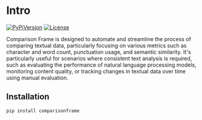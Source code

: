 # Intro

[![PyPiVersion](https://img.shields.io/pypi/v/comparisonframe)](https://pypi.org/project/comparisonframe/) [![License](https://img.shields.io/github/license/Kiril-Mordan/reusables)](https://github.com/Kiril-Mordan/reusables/blob/main/LICENSE)

Comparison Frame is designed to automate and streamline the 
process of comparing textual data, particularly focusing on various 
metrics such as character and word count, punctuation usage, and 
semantic similarity.
It's particularly useful for scenarios where consistent text analysis is required,
such as evaluating the performance of natural language processing models, 
monitoring content quality, or tracking changes in textual data over 
time using manual evaluation.


## Installation

```bash
pip install comparisonframe
```

